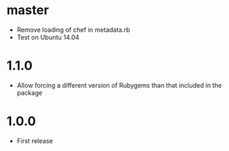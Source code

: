 # master
  * Remove loading of chef in metadata.rb
  * Test on Ubuntu 14.04

# 1.1.0
  * Allow forcing a different version of Rubygems than that included in the package

# 1.0.0
  * First release
